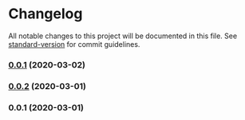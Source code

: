 # Changelog

All notable changes to this project will be documented in this file. See [standard-version](https://github.com/conventional-changelog/standard-version) for commit guidelines.

### [0.0.1](https://github.com/shaneboyar/BabyBook/compare/v0.0.2...v0.0.1) (2020-03-02)

### [0.0.2](https://github.com/shaneboyar/BabyBook/compare/v0.0.1...v0.0.2) (2020-03-01)

### 0.0.1 (2020-03-01)
